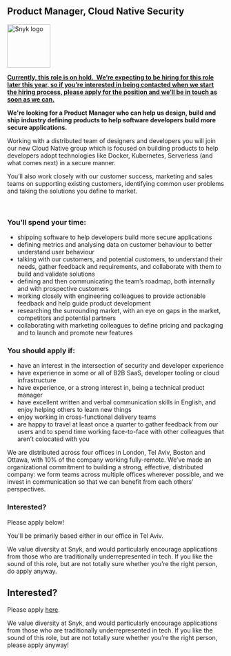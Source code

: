 Product Manager, Cloud Native Security
---

<img src="https://res.cloudinary.com/snyk/image/upload/v1537345894/press-kit/brand/logo-black.png" width="100" alt="Snyk logo" />

<p><strong><u>Currently, this role is on hold.  We’re expecting to be hiring for this role later this year, so if you’re interested in being contacted when we start the hiring process, please apply for the position and we’ll be in touch as soon as we can.</u></strong></p>
<p><strong>We're looking for a Product Manager who can help us design, build and ship industry defining products to help software developers build more secure applications.</strong></p>
<p><span style="font-weight: 400;">Working with a distributed team of designers and developers you will join our new Cloud Native group which is focused on building products to help developers adopt technologies like Docker, Kubernetes, Serverless (and what comes next) in a secure manner. </span></p>
<p><span style="font-weight: 400;">You’ll also work closely with our customer success, marketing and sales teams on supporting existing customers, identifying common user problems and taking the solutions you define to market.</span></p>
<p> </p>
<h3><strong>You’ll spend your time: </strong></h3>
<ul>
<li style="font-weight: 400;"><span style="font-weight: 400;">shipping software to help developers build more secure applications</span></li>
<li style="font-weight: 400;"><span style="font-weight: 400;">defining metrics and analysing data on customer behaviour to better understand user behaviour</span></li>
<li style="font-weight: 400;"><span style="font-weight: 400;">talking with our customers, and potential customers, to understand their needs, gather feedback and requirements, and collaborate with them to build and validate solutions</span></li>
<li style="font-weight: 400;"><span style="font-weight: 400;">defining and then communicating the team’s roadmap, both internally and with prospective customers</span></li>
<li style="font-weight: 400;"><span style="font-weight: 400;">working closely with engineering colleagues to provide actionable feedback and help guide product development</span></li>
<li style="font-weight: 400;"><span style="font-weight: 400;">researching the surrounding market, with an eye on gaps in the market, competitors and potential partners</span></li>
<li style="font-weight: 400;"><span style="font-weight: 400;">collaborating with marketing colleagues to define pricing and packaging and to launch and promote new features</span></li>
</ul>
<h3><strong>You should apply if:</strong></h3>
<ul>
<li style="font-weight: 400;"><span style="font-weight: 400;">have an interest in the intersection of security and developer experience</span></li>
<li style="font-weight: 400;"><span style="font-weight: 400;">have experience in some or all of B2B SaaS, developer tooling or cloud infrastructure</span></li>
<li style="font-weight: 400;"><span style="font-weight: 400;">have experience, or a strong interest in, being a technical product manager</span></li>
<li style="font-weight: 400;"><span style="font-weight: 400;">have excellent written and verbal communication skills in English, and enjoy helping others to learn new things</span></li>
<li style="font-weight: 400;"><span style="font-weight: 400;">enjoy working in cross-functional delivery teams</span></li>
<li style="font-weight: 400;"><span style="font-weight: 400;">are happy to travel at least once a quarter to gather feedback from our users and to spend time working face-to-face with other colleagues that aren’t colocated with you</span></li>
</ul>
<p><span style="font-weight: 400;">We are distributed across four offices in London, Tel Aviv, Boston and Ottawa, with 10% of the company working fully-remote. We’ve made an organizational commitment to building a strong, effective, distributed company: we form teams across multiple offices wherever possible, and we invest in communication so that we can benefit from each others’ perspectives.</span></p>
<h3><strong>Interested?</strong></h3>
<p><span style="font-weight: 400;">Please apply below!</span></p>
<p><span style="font-weight: 400;">You'll be primarily based either in our office in Tel Aviv.</span></p>
<p><span style="font-weight: 400;">We value diversity at Snyk, and would particularly encourage applications from those who are traditionally underrepresented in tech. If you like the sound of this role, but are not totally sure whether you’re the right person, do apply anyway.</span></p>

Interested?
---

Please apply [here](https://boards.greenhouse.io/snyk/jobs/4321225002#app).

We value diversity at Snyk, and would particularly encourage applications from those who are traditionally underrepresented in tech.
If you like the sound of this role, but are not totally sure whether you’re the right person, please apply anyway!
